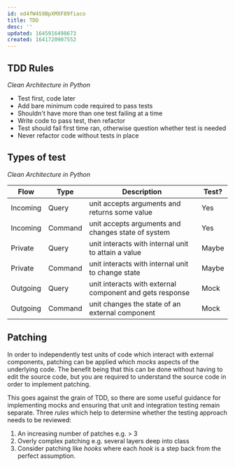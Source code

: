 ```yaml
---
id: od4fW4S9BpXMXF89fiaco
title: TDD
desc: ''
updated: 1645916498673
created: 1641720907552
---
```


## TDD Rules
_Clean Architecture in Python_

- Test first, code later
- Add bare minimum code required to pass tests
- Shouldn't have more than one test failing at a time
- Write code to pass test, then refactor
- Test should fail first time ran, otherwise question whether test is needed
- Never refactor code without tests in place

## Types of test
_Clean Architecture in Python_

Flow | Type | Description |Test?
-----|------|------|------
Incoming | Query | unit accepts arguments and returns some value | Yes
Incoming | Command | unit accepts arguments and changes state of system | Yes
Private | Query | unit interacts with internal unit to attain a value | Maybe
Private | Command | unit interacts with internal unit to change state | Maybe
Outgoing | Query | unit interacts with external component and gets response | Mock
Outgoing | Command | unit changes the state of an external component | Mock

## Patching
In order to independently test units of code which interact with external components, patching can be applied which _mocks_ aspects of the underlying code. The benefit being that this can be done without having to edit the source code, but you are required to understand the source code in order to implement patching. 

This goes against the grain of TDD, so there are some useful guidance for implementing mocks and ensuring that unit and integration testing remain separate. Three _rules_ which help to determine whether the testing approach needs to be reviewed:

1. An increasing number of patches e.g. > 3
2. Overly complex patching e.g. several layers deep into class
3. Consider patching like _hooks_ where each _hook_ is a step back from the perfect assumption.


